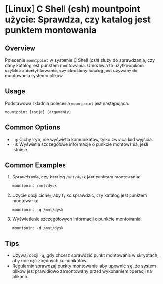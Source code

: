 # [Linux] C Shell (csh) mountpoint użycie: Sprawdza, czy katalog jest punktem montowania

## Overview
Polecenie `mountpoint` w systemie C Shell (csh) służy do sprawdzania, czy dany katalog jest punktem montowania. Umożliwia to użytkownikom szybkie zidentyfikowanie, czy określony katalog jest używany do montowania systemu plików.

## Usage
Podstawowa składnia polecenia `mountpoint` jest następująca:

```
mountpoint [opcje] [argumenty]
```

## Common Options
- `-q`: Cichy tryb, nie wyświetla komunikatów, tylko zwraca kod wyjścia.
- `-d`: Wyświetla szczegółowe informacje o punkcie montowania, jeśli istnieje.

## Common Examples
1. Sprawdzenie, czy katalog `/mnt/dysk` jest punktem montowania:
   ```csh
   mountpoint /mnt/dysk
   ```

2. Użycie opcji cichej, aby tylko sprawdzić, czy katalog jest punktem montowania:
   ```csh
   mountpoint -q /mnt/dysk
   ```

3. Wyświetlenie szczegółowych informacji o punkcie montowania:
   ```csh
   mountpoint -d /mnt/dysk
   ```

## Tips
- Używaj opcji `-q`, gdy chcesz sprawdzić punkt montowania w skryptach, aby uniknąć zbędnych komunikatów.
- Regularnie sprawdzaj punkty montowania, aby upewnić się, że system plików jest prawidłowo zamontowany przed wykonaniem operacji na plikach.